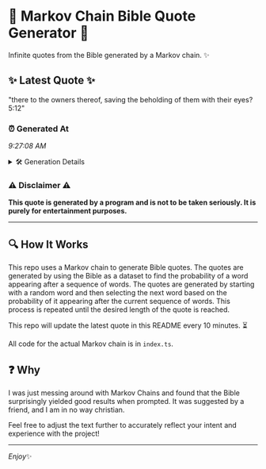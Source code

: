 # 📖 Markov Chain Bible Quote Generator 📖

Infinite quotes from the Bible generated by a Markov chain. ✨

## ✨ Latest Quote ✨
"there to the owners thereof, saving the beholding of them with their eyes? 5:12"

### ⏰ Generated At
*9:27:08 AM*

<details>
    <summary>🛠️ Generation Details</summary>
    <p>
        <strong>🌱 Seed:</strong> there<br>
        <strong>🔄 Iterations:</strong> 13<br>
        <strong>📜 Context History:</strong><br>[ there ]: to<br>[ there, to ]: the<br>[ there, to, the ]: owners<br>[ there, to, the, owners ]: thereof,<br>[ there, to, the, owners, thereof, ]: saving<br>[ there, to, the, owners, thereof,, saving ]: the<br>[ to, the, owners, thereof,, saving, the ]: beholding<br>[ the, owners, thereof,, saving, the, beholding ]: of<br>[ owners, thereof,, saving, the, beholding, of ]: them<br>[ thereof,, saving, the, beholding, of, them ]: with<br>[ saving, the, beholding, of, them, with ]: their<br>[ the, beholding, of, them, with, their ]: eyes?<br>[ beholding, of, them, with, their, eyes? ]: 5:12<br>
    </p>
</details>

### ⚠️ Disclaimer ⚠️
**This quote is generated by a program and is not to be taken seriously. It is purely for entertainment purposes.**

---

## 🔍 How It Works

This repo uses a Markov chain to generate Bible quotes. The quotes are generated by using the Bible as a dataset to find the probability of a word appearing after a sequence of words. The quotes are generated by starting with a random word and then selecting the next word based on the probability of it appearing after the current sequence of words. This process is repeated until the desired length of the quote is reached.

This repo will update the latest quote in this README every 10 minutes. ⏳

All code for the actual Markov chain is in `index.ts`.

## ❓ Why

I was just messing around with Markov Chains and found that the Bible surprisingly yielded good results when prompted. 
It was suggested by a friend, and I am in no way christian.

Feel free to adjust the text further to accurately reflect your intent and experience with the project!

---

*Enjoy*✨
